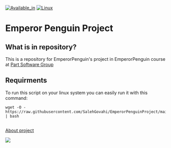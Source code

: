 [![Available_in](https://img.shields.io/badge/-Available%20in-555)]()
[![Linux](https://img.shields.io/badge/-LINUX-blue)](https://www.debian.org/)

# Emperor Penguin Project
## What is in repository?
This is a repository for EmperorPenguin's project in EmperorPenguin course at [Part Software Group](https://www.partsoftware.com/)
## Requirments
To run this script on your linux system you can easily run it with this command:

    
    wget -O - https://raw.githubusercontent.com/SalehGovahi/EmperorPenguinProject/main/Bash.sh | bash

## 

[About project](https://github.com/SalehGovahi/EmperorPenguinProject/wiki)
	
![](https://partsoftware.com:5000/images/cf302d4f-6029-4605-adcc-71835e6a0ddf.jpg)
